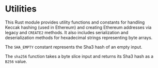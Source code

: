 # Utilities

This Rust module provides utility functions and constants for handling Keccak hashing (used in Ethereum) and creating Ethereum addresses via legacy and `CREATE2` methods. It also includes serialization and deserialization methods for hexadecimal strings representing byte arrays.

The `SHA_EMPTY` constant represents the Sha3 hash of an empty input.

The `sha256` function takes a byte slice input and returns its Sha3 hash as a `B256` value.
